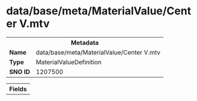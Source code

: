 <h1>data/base/meta/MaterialValue/Center V.mtv</h1><table><tr><th colspan="100%">Metadata</th></tr><tr><td><b>Name</b></td><td>data/base/meta/MaterialValue/Center V.mtv</td></tr><tr><td><b>Type</b></td><td>MaterialValueDefinition</td></tr><tr><td><b>SNO ID</b></td><td>1207500</td></tr></table>

<table><tr><th colspan="100%">Fields</th></tr></table>

